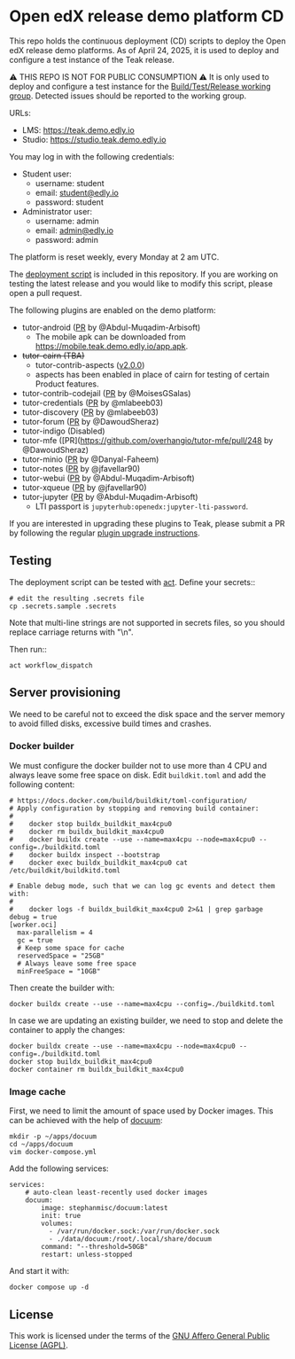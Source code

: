 # Open edX release demo platform CD

This repo holds the continuous deployment (CD) scripts to deploy the Open edX release demo platforms. As of April 24, 2025, it is used to deploy and configure a test instance of the Teak release.

⚠ THIS REPO IS NOT FOR PUBLIC CONSUMPTION ⚠ It is only used to deploy and configure a test instance for the [Build/Test/Release working group](https://discuss.openedx.org/c/working-groups/build-test-release/30). Detected issues should be reported to the working group.

URLs:

- LMS: https://teak.demo.edly.io
- Studio: https://studio.teak.demo.edly.io

You may log in with the following credentials:

- Student user:
  - username: student
  - email: student@edly.io
  - password: student
- Administrator user:
  - username: admin
  - email: admin@edly.io
  - password: admin

The platform is reset weekly, every Monday at 2 am UTC.

The [deployment script](https://github.com/overhangio/openedx-release-demo/blob/master/.github/workflows/deploy.yml) is included in this repository. If you are working on testing the latest release and you would like to modify this script, please open a pull request.

The following plugins are enabled on the demo platform:

- tutor-android ([PR](https://github.com/overhangio/tutor-android/pull/40) by @Abdul-Muqadim-Arbisoft)
  - The mobile apk can be downloaded from https://mobile.teak.demo.edly.io/app.apk.
- ~~tutor-cairn (TBA)~~
  - tutor-contrib-aspects ([v2.0.0](https://github.com/openedx/tutor-contrib-aspects/tree/v2.0.0))
  - aspects has been enabled in place of cairn for testing of certain Product features.
- tutor-contrib-codejail ([PR](https://github.com/eduNEXT/tutor-contrib-codejail/pull/68) by @MoisesGSalas)
- tutor-credentials ([PR](https://github.com/overhangio/tutor-credentials/pull/56) by @mlabeeb03)
- tutor-discovery ([PR](https://github.com/overhangio/tutor-discovery/pull/102) by @mlabeeb03)
- tutor-forum ([PR](https://github.com/overhangio/tutor-forum/pull/68) by @DawoudSheraz)
- tutor-indigo (Disabled)
- tutor-mfe ([PR](https://github.com/overhangio/tutor-mfe/pull/248 by @DawoudSheraz)
- tutor-minio ([PR](https://github.com/overhangio/tutor-minio/pull/60) by @Danyal-Faheem)
- tutor-notes ([PR](https://github.com/overhangio/tutor-notes/pull/49) by @jfavellar90)
- tutor-webui ([PR](https://github.com/overhangio/tutor-webui/pull/26) by @Abdul-Muqadim-Arbisoft)
- tutor-xqueue ([PR](https://github.com/overhangio/tutor-xqueue/pull/41) by @jfavellar90)
- tutor-jupyter ([PR](https://github.com/overhangio/tutor-jupyter/pull/24) by @Abdul-Muqadim-Arbisoft)
  - LTI passport is `jupyterhub:openedx:jupyter-lti-password`.

If you are interested in upgrading these plugins to Teak, please submit a PR by following the regular [plugin upgrade instructions](https://discuss.overhang.io/t/how-to-upgrade-a-tutor-plugin/1488).

## Testing

The deployment script can be tested with [act](https://github.com/nektos/act). Define your secrets::

    # edit the resulting .secrets file
    cp .secrets.sample .secrets

Note that multi-line strings are not supported in secrets files, so you should replace carriage returns with "\n".

Then run::

    act workflow_dispatch

## Server provisioning

We need to be careful not to exceed the disk space and the server memory to avoid filled disks, excessive build times and crashes.

### Docker builder

We must configure the docker builder not to use more than 4 CPU and always leave some free space on disk. Edit `buildkit.toml` and add the following content:

    # https://docs.docker.com/build/buildkit/toml-configuration/
    # Apply configuration by stopping and removing build container:
    #
    #    docker stop buildx_buildkit_max4cpu0
    #    docker rm buildx_buildkit_max4cpu0
    #    docker buildx create --use --name=max4cpu --node=max4cpu0 --config=./buildkitd.toml
    #    docker buildx inspect --bootstrap
    #    docker exec buildx_buildkit_max4cpu0 cat /etc/buildkit/buildkitd.toml

    # Enable debug mode, such that we can log gc events and detect them with:
    #
    #    docker logs -f buildx_buildkit_max4cpu0 2>&1 | grep garbage
    debug = true
    [worker.oci]
      max-parallelism = 4
      gc = true
      # Keep some space for cache
      reservedSpace = "25GB"
      # Always leave some free space
      minFreeSpace = "10GB"

Then create the builder with:

    docker buildx create --use --name=max4cpu --config=./buildkitd.toml

In case we are updating an existing builder, we need to stop and delete the container to apply the changes:

    docker buildx create --use --name=max4cpu --node=max4cpu0 --config=./buildkitd.toml
    docker stop buildx_buildkit_max4cpu0
    docker container rm buildx_buildkit_max4cpu0

### Image cache

First, we need to limit the amount of space used by Docker images. This can be achieved with the help of [docuum](https://github.com/stepchowfun/docuum):

    mkdir -p ~/apps/docuum
    cd ~/apps/docuum
    vim docker-compose.yml

Add the following services:

    services:
        # auto-clean least-recently used docker images
        docuum:
            image: stephanmisc/docuum:latest
            init: true
            volumes:
              - /var/run/docker.sock:/var/run/docker.sock
              - ./data/docuum:/root/.local/share/docuum
            command: "--threshold=50GB"
            restart: unless-stopped

And start it with:

    docker compose up -d

## License

This work is licensed under the terms of the [GNU Affero General Public License (AGPL)](https://github.com/overhangio/tutor/blob/master/LICENSE.txt).
